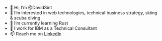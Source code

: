 - 👋 Hi, I’m @DavidSint
- 👀 I’m interested in web technologies, technical business strategy, skiing & scuba diving
- 🌱 I’m currently learning Rust
- 💼 I work for IBM as a Technical Consultant
- 📫 Reach me on [LinkedIn](https://www.linkedin.com/in/davidsint/)
